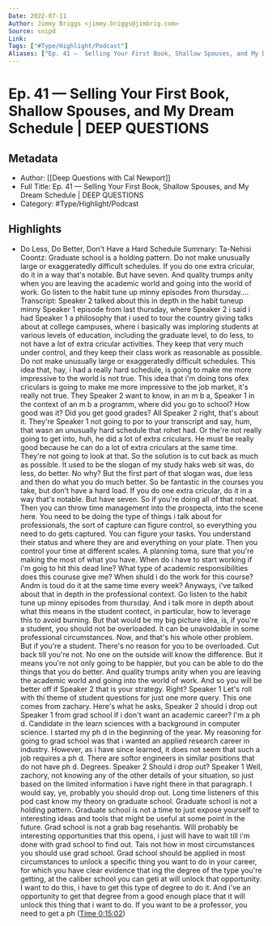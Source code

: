 ```yaml
---
Date: 2022-07-11
Author: Jimmy Briggs <jimmy.briggs@jimbrig.com>
Source: snipd
Link: 
Tags: ["#Type/Highlight/Podcast"]
Aliases: ["Ep. 41 —  Selling Your First Book, Shallow Spouses, and My Dream Schedule | DEEP QUESTIONS", "Ep. 41 —  Selling Your First Book, Shallow Spouses, and My Dream Schedule | DEEP QUESTIONS"]
---
```

# Ep. 41 —  Selling Your First Book, Shallow Spouses, and My Dream Schedule | DEEP QUESTIONS

## Metadata
- Author: [[Deep Questions with Cal Newport]]
- Full Title: Ep. 41 —  Selling Your First Book, Shallow Spouses, and My Dream Schedule | DEEP QUESTIONS
- Category: #Type/Highlight/Podcast

## Highlights
- Do Less, Do Better, Don't Have a Hard Schedule
  Summary:
  Ta-Nehisi Coontz: Graduate school is a holding pattern. Do not make unusually large or exaggeratedly difficult schedules. If you do one extra cricular, do it in a way that's notable. But have seven. And quality trumps anity when you are leaving the academic world and going into the world of work. Go listen to the habit tune up minny episodes from thursday....
  Transcript:
  Speaker 2
  talked about this in depth in the habit tuneup minny
  Speaker 1
  episode from last thursday, where
  Speaker 2
  i said i had
  Speaker 1
  a philosophy that i used to tour the country giving talks about at college campuses, where i basically was imploring students at various levels of education, including the graduate level, to do less, to not have a lot of extra cricular activities. They keep that very much under control, and they keep their class work as reasonable as possible. Do not make unusually large or exaggeratedly difficult schedules. This idea that, hay, i had a really hard schedule, is going to make me more impressive to the world is not true. This idea that i'm doing tons ofex criculars is going to make me more impressive to the job market, it's really not true. They
  Speaker 2
  want to know, in an m b a,
  Speaker 1
  in the context of an m b a programm, where did you go to school? How good was it? Did you get good grades? All
  Speaker 2
  right, that's about it. They're
  Speaker 1
  not going to por to your transcript and say, hum, that wasn an unusually hard schedule that rohet had. Or the're not really going to get into, huh, he did a lot of extra criculars. He must be really good because he can do a lot of extra criculars at the same time. They're not going to look at that. So the solution is to cut back as much as possible. It used to be the slogan of my study haks web sit was, do less, do better. No why? But the first part of that slogan was, due less and then do what you do much better. So be fantastic in the courses you take, but don't have a hard load. If you do one extra cricular, do it in a way that's notable. But have seven. So if you're doing all of that roheat. Then you can throw time management into the prospecta, into the scene here. You need to be doing the type of things i talk about for professionals, the sort of capture can figure control, so everything you need to do gets captured. You can figure your tasks. You understand their status and where they are and everything on your plate. Then you control your time at different scales. A planning toma, sure that you're making the most of what you have. When do i have to start working if i'm goig to hit this dead line? What type of academic responsibilities does this couruse give me? When shuld i do the work for this course? Andm is toud do it at the same time every week? Anyways, i've talked about that in depth in the professional context. Go listen to the habit tune up minny episodes from thursday. And i talk more in depth about what this means in the student contect, in particular, how to leverage this to avoid burning. But that would be my big picture idea, is, if you're a student, you should not be overloaded. It can be unavoidable in some professional circumstances. Now, and that's his whole other problem. But if you're a student. There's no reason for you to be overloaded. Cut back till you're not. No one on the outside will know the difference. But it means you're not only going to be happier, but you can be able to do the things that you do better. And quality trumps anity when you are leaving the academic world and going into the world of work. And so you will be better off if
  Speaker 2
  that is your strategy. Right?
  Speaker 1
  Let's roll with thi theme of student questions for just one more query. This one comes from zachary. Here's what he asks,
  Speaker 2
  should i drop out
  Speaker 1
  from grad school if i don't want an academic career? I'm a ph d. Candidate in the learn sciences with a background in computer science. I started my ph d in the beginning of the year. My reasoning for going to grad school was that i wanted an applied research career in industry. However, as i have since learned, it does not seem that such a job requires a ph d. There are softor engineers in similar positions that do not have ph d. Degrees.
  Speaker 2
  Should i drop out?
  Speaker 1
  Well, zachory, not knowing any of the other details of your situation, so just based on the limited information i have right there in that paragraph. I would say, ye, probably you should drop out. Long time listeners of this pod cast know my theory on graduate school. Graduate school is not a holding pattern. Graduate school is not a time to just expose yourself to interesting ideas and tools that might be useful at some point in the future. Grad school is not a grab bag resehantis. Will probably be interesting opportunities that this opens, i just will have to wait till i'm done with grad school to find out. Tais not how in most circumstances you should use grad school. Grad school should be applied in most circumstances to unlock a specific thing you want to do in your career, for which you have clear evidence that ing the degree of the type you're getting, at the caliber school you can geti at will unlock that opportunity. I want to do this, i have to get this type of degree to do it. And i've an opportunity to get that degree from a good enough place that it will unlock this thing that i want to do. If you want to be a professor, you need to get a ph ([Time 0:15:02](https://share.snipd.com/snip/f08ef525-e412-4889-8dcc-8e3114adac81))
